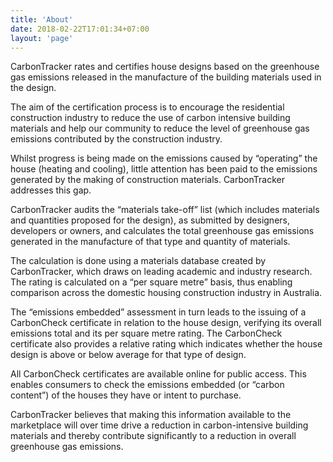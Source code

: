 ```yaml
---
title: 'About'
date: 2018-02-22T17:01:34+07:00
layout: 'page'
---
```


CarbonTracker rates and certifies house designs based on the greenhouse gas emissions released in the manufacture of the building materials used in the design.

The aim of the certification process is to encourage the residential construction industry to reduce the use of carbon intensive building materials and help our community to reduce the level of greenhouse gas emissions contributed by the construction industry.

Whilst progress is being made on the emissions caused by “operating” the house
(heating and cooling), little attention has been paid to the emissions generated by the making of construction materials. CarbonTracker addresses this gap.

CarbonTracker audits the “materials take-off” list (which includes materials and quantities proposed for the design), as submitted by designers, developers or owners, and calculates the total greenhouse gas emissions generated in the manufacture of that type and quantity of materials.

The calculation is done using a materials database created by CarbonTracker, which draws on leading academic and industry research. The rating is calculated on a “per square metre” basis, thus enabling comparison across the domestic housing construction industry in Australia.

The “emissions embedded” assessment in turn leads to the issuing of a CarbonCheck certificate in relation to the house design, verifying its overall emissions total and its per square metre rating. The CarbonCheck certificate also provides a relative rating which indicates whether the house design is above or below average for that type of design.

All CarbonCheck certificates are available online for public access. This enables consumers to check the emissions embedded (or “carbon content”) of the houses they have or intent to purchase.

CarbonTracker believes that making this information available to the marketplace will over time drive a reduction in carbon-intensive building materials and thereby contribute significantly to a reduction in overall greenhouse gas emissions.
